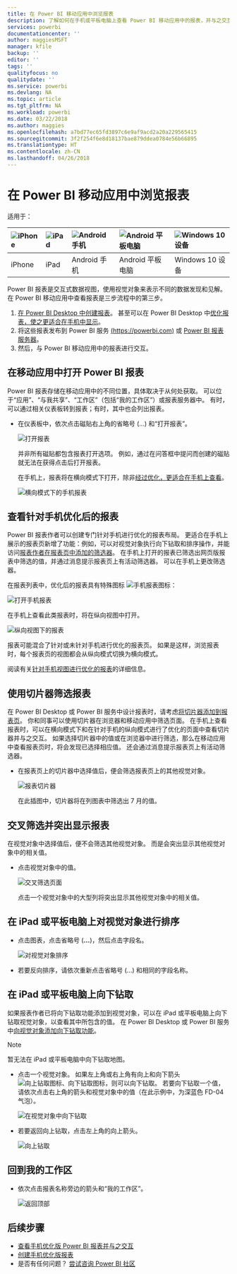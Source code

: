```yaml
---
title: 在 Power BI 移动应用中浏览报表
description: 了解如何在手机或平板电脑上查看 Power BI 移动应用中的报表，并与之交互。 可以在 Power BI 服务或 Power BI Desktop 中创建报表，然后在移动应用中与报表进行交互。
services: powerbi
documentationcenter: ''
author: maggiesMSFT
manager: kfile
backup: ''
editor: ''
tags: ''
qualityfocus: no
qualitydate: ''
ms.service: powerbi
ms.devlang: NA
ms.topic: article
ms.tgt_pltfrm: NA
ms.workload: powerbi
ms.date: 03/22/2018
ms.author: maggies
ms.openlocfilehash: a7bd77ec65fd3897c6e9af9acd2a20a229565415
ms.sourcegitcommit: 3f2f254f6e8d18137bae879ddea0784e56b66895
ms.translationtype: HT
ms.contentlocale: zh-CN
ms.lasthandoff: 04/26/2018
---
```

# <a name="explore-reports-in-the-power-bi-mobile-apps"></a>在 Power BI 移动应用中浏览报表
适用于：

| ![iPhone](media/mobile-reports-in-the-mobile-apps/ios-logo-40-px.png) | ![iPad](media/mobile-reports-in-the-mobile-apps/ios-logo-40-px.png) | ![Android 手机](media/mobile-reports-in-the-mobile-apps/android-logo-40-px.png) | ![Android 平板电脑](media/mobile-reports-in-the-mobile-apps/android-logo-40-px.png) | ![Windows 10 设备](media/mobile-reports-in-the-mobile-apps/win-10-logo-40-px.png) |
|:--- |:--- |:--- |:--- |:--- |
| iPhone |iPad |Android 手机 |Android 平板电脑 |Windows 10 设备 |

Power BI 报表是交互式数据视图，使用视觉对象来表示不同的数据发现和见解。 在 Power BI 移动应用中查看报表是三步流程中的第三步。

1. [在 Power BI Desktop 中创建报表](desktop-report-view.md)。 甚至可以在 Power BI Desktop 中[优化报表，使之更适合在手机中显示](mobile-apps-view-phone-report.md)。 
2. 将这些报表发布到 Power BI 服务 [(https://powerbi.com)](https://powerbi.com) 或 [Power BI 报表服务器](report-server/get-started.md)。  
3. 然后，与 Power BI 移动应用中的报表进行交互。

## <a name="open-a-power-bi-report-in-the-mobile-app"></a>在移动应用中打开 Power BI 报表
Power BI 报表存储在移动应用中的不同位置，具体取决于从何处获取。 可以位于“应用”、“与我共享”、“工作区”（包括“我的工作区”）或报表服务器中。 有时，可以通过相关仪表板转到报表；有时，其中也会列出报表。

* 在仪表板中，依次点击磁贴右上角的省略号 (...) 和“打开报表”。
  
  ![打开报表](media/mobile-reports-in-the-mobile-apps/power-bi-android-open-report-tile.png)
  
  并非所有磁贴都包含报表打开选项。 例如，通过在问答框中提问而创建的磁贴就无法在获得点击后打开报表。 
  
  在手机上，报表将在横向模式下打开，除非[经过优化，更适合在手机上查看](mobile-reports-in-the-mobile-apps.md#view-reports-optimized-for-phones)。
  
  ![横向模式下的手机报表](media/mobile-reports-in-the-mobile-apps/power-bi-iphone-report-landscape.png)

## <a name="view-reports-optimized-for-phones"></a>查看针对手机优化后的报表
Power BI 报表作者可以创建专门针对手机进行优化的报表布局。 更适合在手机上展示的报表页新增了功能：例如，可以对视觉对象执行向下钻取和排序操作，并能访问[报表作者在报表页中添加的筛选器](mobile-apps-view-phone-report.md#filter-the-report-page-on-a-phone)。 在手机上打开的报表已筛选出网页版报表中筛选的值，并通过消息提示报表页上有活动筛选器。 可以在手机上更改筛选器。

在报表列表中，优化后的报表具有特殊图标 ![手机报表图标](media/mobile-reports-in-the-mobile-apps/power-bi-phone-report-icon.png)：

![打开手机报表](media/mobile-reports-in-the-mobile-apps/power-bi-android-phone-report.png)

在手机上查看此类报表时，将在纵向视图中打开。

![纵向视图下的报表](media/mobile-reports-in-the-mobile-apps/07-power-bi-phone-report-portrait.png)

 报表可能混合了针对或未针对手机进行优化的报表页。 如果是这样，浏览报表时，每个报表页的视图都会从纵向模式切换为横向模式。

阅读有关[针对手机视图进行优化的报表](mobile-apps-view-phone-report.md)的详细信息。

## <a name="use-slicers-to-filter-a-report"></a>使用切片器筛选报表
在 Power BI Desktop 或 Power BI 服务中设计报表时，请考虑[将切片器添加到报表页](power-bi-visualization-slicers.md)。 你和同事可以使用切片器在浏览器和移动应用中筛选页面。 在手机上查看报表时，可以在横向模式下和在针对手机的纵向模式进行了优化的页面中查看切片器并与之交互。 如果选择切片器中的值或在浏览器中进行筛选，那么在移动应用中查看报表页时，将会发现已选择相应值。 还会通过消息提示报表页上有活动筛选器。  

* 在报表页上的切片器中选择值后，便会筛选报表页上的其他视觉对象。
  
  ![报表切片器](media/mobile-reports-in-the-mobile-apps/power-bi-android-tablet-report-slicer.png)
  
  在此插图中，切片器将在列图表中筛选出 7 月的值。

## <a name="cross-filter-and-highlight-a-report"></a>交叉筛选并突出显示报表
在视觉对象中选择值后，便不会筛选其他视觉对象。 而是会突出显示其他视觉对象中的相关值。

* 点击视觉对象中的值。
  
  ![交叉筛选页面](media/mobile-reports-in-the-mobile-apps/power-bi-android-tablet-report-highlight.png)
  
  点击一个视觉对象中的大型列将突出显示其他视觉对象中的相关值。 

## <a name="sort-a-visual-on-an-ipad-or-a-tablet"></a>在 iPad 或平板电脑上对视觉对象进行排序
* 点击图表，点击省略号 (**...**)，然后点击字段名。
  
   ![对视觉对象排序](media/mobile-reports-in-the-mobile-apps/power-bi-android-tablet-report-sort.png)
* 若要反向排序，请依次重新点击省略号 (...) 和相同的字段名称。

## <a name="drill-down-on-an-ipad-or-a-tablet"></a>在 iPad 或平板电脑上向下钻取
如果报表作者已将向下钻取功能添加到视觉对象，可以在 iPad 或平板电脑上向下钻取视觉对象，以查看其中所包含的值。 在 Power BI Desktop 或 Power BI 服务中[向视觉对象添加向下钻取功能](power-bi-visualization-drill-down.md)。 

> [!NOTE]
> 暂无法在 iPad 或平板电脑中向下钻取地图。
> 
> 

* 点击一个视觉对象。 如果左上角或右上角有向上和向下箭头 ![向上钻取图标、向下钻取图标](media/mobile-reports-in-the-mobile-apps/power-bi-mobile-drill-up-down.png)，则可以向下钻取。 若要向下钻取一个值，请依次点击右上角的箭头和视觉对象中的值（在此示例中，为深蓝色 FD-04 气泡）。
  
  ![在视觉对象中向下钻取](media/mobile-reports-in-the-mobile-apps/power-bi-mobile-drill-down-one.png)
* 若要返回向上钻取，点击左上角的向上箭头。
  
  ![向上钻取](media/mobile-reports-in-the-mobile-apps/power-bi-mobile-drill-up.png)

## <a name="go-back-to-my-workspace"></a>回到我的工作区
* 依次点击报表名称旁边的箭头和“我的工作区”。
  
  ![返回顶部](media/mobile-reports-in-the-mobile-apps/power-bi-iphone-report-back.png)

## <a name="next-steps"></a>后续步骤
* [查看手机优化版 Power BI 报表并与之交互](mobile-apps-view-phone-report.md)
* [创建手机优化版报表](desktop-create-phone-report.md)
* 是否有任何问题？ [尝试咨询 Power BI 社区](http://community.powerbi.com/)

